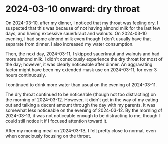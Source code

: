 # 2024-03-10 onward: dry throat

On 2024-03-10, after my dinner, I noticed that my throat was feeling
dry. I suspected that this was because of not having almond milk for
the last few days, and having excessive sauerkraut and walnuts. On
2024-03-10 evening, I had some almond milk even though I don't usually
have that separate from dinner. I also increased my water consumption.

Then, the next day, 2024-03-11, I skipped sauerkraut and walnuts and
had more almond milk. I didn't consciously experience the dry throat
for most of the day; however, it was clearly noticeable after
dinner. An aggravating factor might have been my extended mask use on
2024-03-11, for over 3 hours continuously.

I continued to drink more water than usual on the evening of
2024-03-11.

The dry throat continued to be noticeable (though not too distracting)
on the morning of 2024-03-12. However, it didn't get in the way of my
eating out and talking a decent amount through the day with my
parents. It was somewhat less noticeable on the evening of
2024-03-12. By the morning of 2024-03-13, it was not noticeable enough
to be distracting to me, though I could still notice it if I focused
attention toward it.

After my morning meal on 2024-03-13, I felt pretty close to normal,
even when consciously focusing on the throat.
